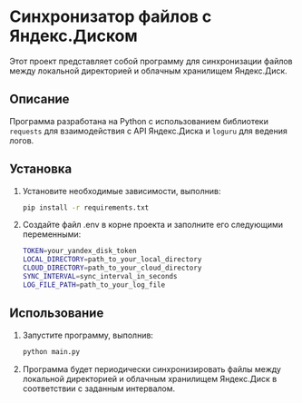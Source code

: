# Синхронизатор файлов с Яндекс.Диском

Этот проект представляет собой программу для синхронизации файлов между локальной директорией и облачным хранилищем Яндекс.Диск.

## Описание

Программа разработана на Python с использованием библиотеки `requests` для взаимодействия с API Яндекс.Диска и `loguru` для ведения логов.

## Установка

1. Установите необходимые зависимости, выполнив:

   ```bash
   pip install -r requirements.txt
   
2. Создайте файл .env в корне проекта и заполните его следующими переменными:

   ```bash
   TOKEN=your_yandex_disk_token
   LOCAL_DIRECTORY=path_to_your_local_directory
   CLOUD_DIRECTORY=path_to_your_cloud_directory
   SYNC_INTERVAL=sync_interval_in_seconds
   LOG_FILE_PATH=path_to_your_log_file

## Использование

1. Запустите программу, выполнив:
   ```bash
   python main.py
   
2. Программа будет периодически синхронизировать файлы между локальной директорией и 
облачным хранилищем Яндекс.Диск в соответствии с заданным интервалом.
